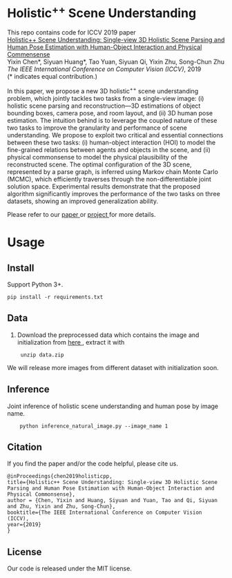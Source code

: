 # Holistic<sup>++</sup> Scene Understanding

This repo contains code for ICCV 2019 paper\
[Holistic++ Scene Understanding: Single-view 3D Holistic Scene Parsing and Human Pose Estimation with Human-Object Interaction and Physical Commensense](https://yixchen.github.io/holisticpp/file/holistic_scenehuman.pdf)  
Yixin Chen*, Siyuan Huang*, Tao Yuan, Siyuan Qi, Yixin Zhu, Song-Chun Zhu  
*The IEEE International Conference on Computer Vision (ICCV)*, 2019   
(* indicates equal contribution.)

In this paper, we propose a new 3D holistic<sup>++</sup> scene understanding
problem, which jointly tackles two tasks from a single-view
image: (i) holistic scene parsing and reconstruction—3D estimations
of object bounding boxes, camera pose, and room
layout, and (ii) 3D human pose estimation. The intuition behind
is to leverage the coupled nature of these two tasks to
improve the granularity and performance of scene understanding.
We propose to exploit two critical and essential
connections between these two tasks: (i) human-object interaction
(HOI) to model the fine-grained relations between
agents and objects in the scene, and (ii) physical commonsense
to model the physical plausibility of the reconstructed
scene. The optimal configuration of the 3D scene, represented
by a parse graph, is inferred using Markov chain
Monte Carlo (MCMC), which efficiently traverses through
the non-differentiable joint solution space. Experimental results
demonstrate that the proposed algorithm significantly
improves the performance of the two tasks on three datasets,
showing an improved generalization ability.

Please refer to our <a href="https://yixchen.github.io/holisticpp/file/holistic_scenehuman.pdf"> paper </a> or <a href="https://yixchen.github.io/holisticpp/">project </a> for more details.

# Usage
## Install
Support Python 3+.
```
pip install -r requirements.txt
```

## Data
1. Download the preprocessed data which contains the image and initialization from <a href="https://drive.google.com/file/d/16fT-PYlVab3XJ0MN2xkmhk6yAHtG-rLp/view?usp=sharing"> here </a>, extract it with

        unzip data.zip       

We will release more images from different dataset with initialization soon.
## Inference

Joint inference of holistic scene understanding and human pose by image name. 
    
        python inference_natural_image.py --image_name 1


## Citation

If you find the paper and/or the code helpful, please cite us.

```
@inProceedings{chen2019holisticpp, 
title={Holistic++ Scene Understanding: Single-view 3D Holistic Scene Parsing and Human Pose Estimation with Human-Object Interaction and Physical Commonsense}, 
author = {Chen, Yixin and Huang, Siyuan and Yuan, Tao and Qi, Siyuan and Zhu, Yixin and Zhu, Song-Chun}, 
booktitle={The IEEE International Conference on Computer Vision (ICCV), 
year={2019} 
}
```
## License

Our code is released under the MIT license.
        
